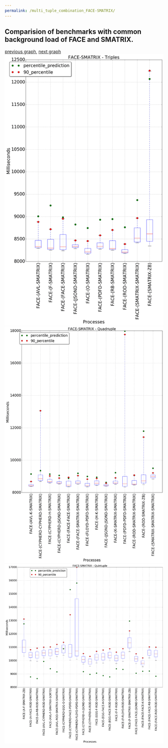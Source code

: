 ```yaml
---
permalink: /multi_tuple_combination_FACE-SMATRIX/
---
```



 ## Comparision of benchmarks with common background load of FACE and SMATRIX.

[previous graph](../multi_tuple_combination_FACE-ROD/), [next graph](../multi_tuple_combination_FACE-SORTD/)
![graph figure](./images/triple/FACE/FACE-SMATRIX_box.png)![graph figure](./images/quadruple/FACE/FACE-SMATRIX_box.png)![graph figure](./images/quintuple/FACE/FACE-SMATRIX_box.png)